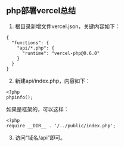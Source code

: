 ## php部署vercel总结

1. 根目录新增文件vercel.json，关键内容如下：
```
{
  "functions": {
    "api/*.php": {
      "runtime": "vercel-php@0.6.0"
    }
  }
}
```

2. 新建api/index.php，内容如下：
```
<?php
phpinfo();
```

如果是框架的，可以这样：
```
<?php
require __DIR__ . '/../public/index.php';
```

3. 访问“域名/api”即可。
